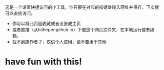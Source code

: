 这是一个设置快捷访问的小工具，你只要在对应的按键处输入网址并保存，下次就可以直接访问。
- 你可以将此页面收藏或者设置成主页
- 或者直接（从hitheper.github.io）下载这个网页文件夹，在本地运行或者编辑。
- 找不到原作者了，仅供个人使用，请不要用于其他
# have fun with this!
